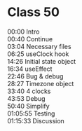 # Class 50

00:00 Intro  
00:40 Continue  
03:04 Necessary files  
06:25 useClock hook  
14:26 Initial state object  
16:34 useEffect  
22:46 Bug & debug  
28:27 Timezone object  
33:40 4 clocks  
43:53 Debug  
50:40 Simplify  
01:05:55 Testing  
01:15:33 Discussion
